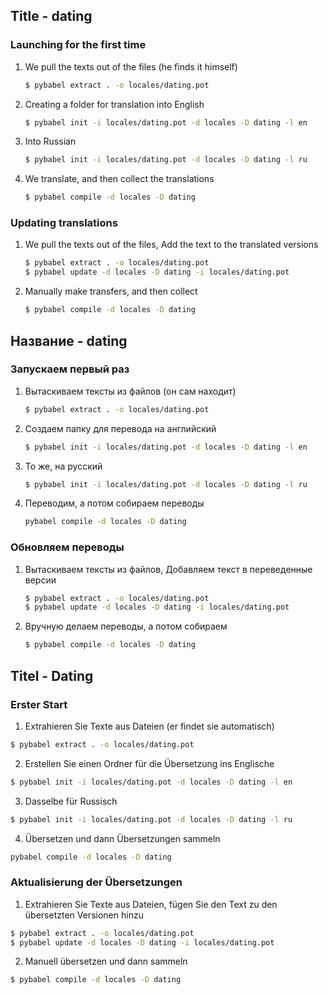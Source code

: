 ## Title - dating

### Launching for the first time

1. We pull the texts out of the files (he finds it himself)
   ```sh
   $ pybabel extract . -o locales/dating.pot
   ```
2. Creating a folder for translation into English
   ```sh
   $ pybabel init -i locales/dating.pot -d locales -D dating -l en
   ```
3. Into Russian
   ```sh
   $ pybabel init -i locales/dating.pot -d locales -D dating -l ru
   ```
4. We translate, and then collect the translations
   ```sh
   $ pybabel compile -d locales -D dating
   ```

### Updating translations

1. We pull the texts out of the files, Add the text to the translated versions
   ```sh
   $ pybabel extract . -o locales/dating.pot
   $ pybabel update -d locales -D dating -i locales/dating.pot
   ```
2. Manually make transfers, and then collect
   ```sh
   $ pybabel compile -d locales -D dating
   ```

## Название - dating

### Запускаем первый раз

1. Вытаскиваем тексты из файлов (он сам находит)
   ```sh
   $ pybabel extract . -o locales/dating.pot
   ```
2. Создаем папку для перевода на английский
   ```sh
   $ pybabel init -i locales/dating.pot -d locales -D dating -l en
   ```
3. То же, на русский
   ```sh
   $ pybabel init -i locales/dating.pot -d locales -D dating -l ru
   ```
4. Переводим, а потом собираем переводы
   ```sh
   pybabel compile -d locales -D dating
   ```

### Обновляем переводы

1. Вытаскиваем тексты из файлов, Добавляем текст в переведенные версии
   ```sh
   $ pybabel extract . -o locales/dating.pot
   $ pybabel update -d locales -D dating -i locales/dating.pot
   ```
2. Вручную делаем переводы, а потом собираем
   ```sh
   $ pybabel compile -d locales -D dating
   ```

## Titel - Dating

### Erster Start

1. Extrahieren Sie Texte aus Dateien (er findet sie automatisch)

```sh
$ pybabel extract . -o locales/dating.pot
```

2. Erstellen Sie einen Ordner für die Übersetzung ins Englische

```sh
$ pybabel init -i locales/dating.pot -d locales -D dating -l en
```

3. Dasselbe für Russisch

```sh
$ pybabel init -i locales/dating.pot -d locales -D dating -l ru
```

4. Übersetzen und dann Übersetzungen sammeln

```sh
pybabel compile -d locales -D dating
```

### Aktualisierung der Übersetzungen

1. Extrahieren Sie Texte aus Dateien, fügen Sie den Text zu den übersetzten Versionen hinzu

```sh
$ pybabel extract . -o locales/dating.pot
$ pybabel update -d locales -D dating -i locales/dating.pot
```

2. Manuell übersetzen und dann sammeln

```sh
$ pybabel compile -d locales -D dating
```


